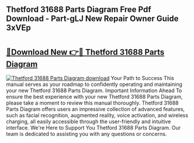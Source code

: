 ## Thetford 31688 Parts Diagram Free Pdf Download - Part-gLJ New Repair Owner Guide 3xVEp

# <h2><a href="http://dfriie.blite.top/?on=Thetford+31688+Parts+Diagram">🔗Download New 👉🔴 Thetford 31688 Parts Diagram</a></h2>

[![Thetford 31688 Parts Diagram download](https://i.imgur.com/lujVjoI.png)](http://dfriie.blite.top/?on=Thetford+31688+Parts+Diagram)
Your Path to Success This manual serves as your roadmap to confidently operating and maintaining your new Thetford 31688 Parts Diagram. Important Information Ahead To ensure the best experience with your new Thetford 31688 Parts Diagram, please take a moment to review this manual thoroughly. Thetford 31688 Parts Diagram offers users an impressive collection of advanced features, such as facial recognition, augmented reality, voice activation, and wireless charging, all easily accessible through the user-friendly and intuitive interface. We're Here to Support You Thetford 31688 Parts Diagram. Our team is dedicated to assisting you with any questions or concerns.
